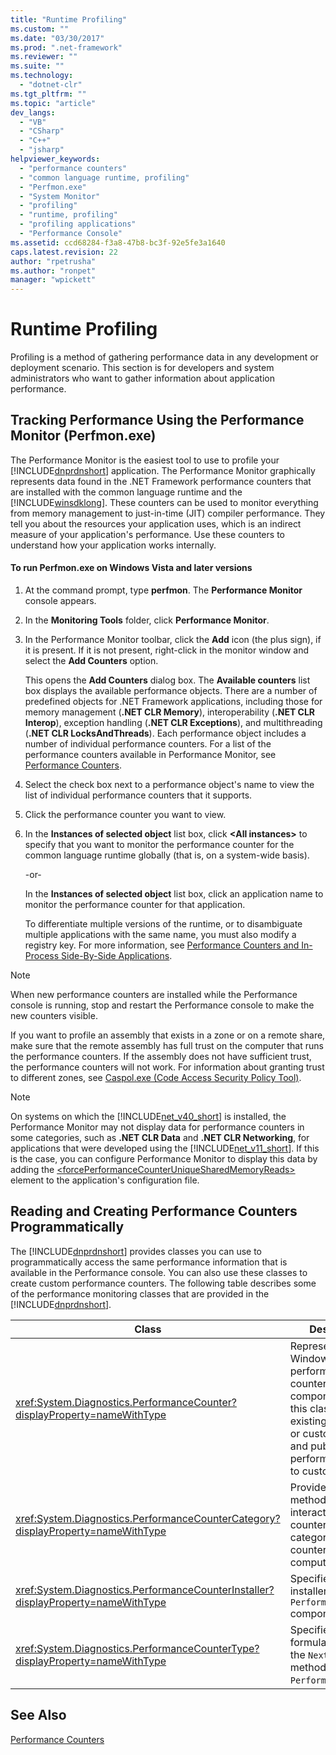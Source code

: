 ```yaml
---
title: "Runtime Profiling"
ms.custom: ""
ms.date: "03/30/2017"
ms.prod: ".net-framework"
ms.reviewer: ""
ms.suite: ""
ms.technology: 
  - "dotnet-clr"
ms.tgt_pltfrm: ""
ms.topic: "article"
dev_langs: 
  - "VB"
  - "CSharp"
  - "C++"
  - "jsharp"
helpviewer_keywords: 
  - "performance counters"
  - "common language runtime, profiling"
  - "Perfmon.exe"
  - "System Monitor"
  - "profiling"
  - "runtime, profiling"
  - "profiling applications"
  - "Performance Console"
ms.assetid: ccd68284-f3a8-47b8-bc3f-92e5fe3a1640
caps.latest.revision: 22
author: "rpetrusha"
ms.author: "ronpet"
manager: "wpickett"
---
```

# Runtime Profiling
Profiling is a method of gathering performance data in any development or deployment scenario. This section is for developers and system administrators who want to gather information about application performance.  
  
## Tracking Performance Using the Performance Monitor (Perfmon.exe)  
 The Performance Monitor is the easiest tool to use to profile your [!INCLUDE[dnprdnshort](../../../includes/dnprdnshort-md.md)] application. The Performance Monitor graphically represents data found in the .NET Framework performance counters that are installed with the common language runtime and the [!INCLUDE[winsdklong](../../../includes/winsdklong-md.md)]. These counters can be used to monitor everything from memory management to just-in-time (JIT) compiler performance. They tell you about the resources your application uses, which is an indirect measure of your application's performance. Use these counters to understand how your application works internally.  
  
#### To run Perfmon.exe on Windows Vista and later versions  
  
1.  At the command prompt, type **perfmon**. The **Performance Monitor** console appears.  
  
2.  In the **Monitoring Tools** folder, click **Performance Monitor**.  
  
3.  In the Performance Monitor toolbar, click the **Add** icon (the plus sign), if it is present. If it is not present, right-click in the monitor window and select the **Add Counters** option.  
  
     This opens the **Add Counters** dialog box. The **Available counters** list box displays the available performance objects. There are a number of predefined objects for .NET Framework applications, including those for memory management (**.NET CLR Memory**), interoperability (**.NET CLR Interop**), exception handling (**.NET CLR Exceptions**), and multithreading (**.NET CLR LocksAndThreads**). Each performance object includes a number of individual performance counters. For a list of the performance counters available in Performance Monitor, see [Performance Counters](../../../docs/framework/debug-trace-profile/performance-counters.md).  
  
4.  Select the check box next to a performance object's name to view the list of individual performance counters that it supports.  
  
5.  Click the performance counter you want to view.  
  
6.  In the **Instances of selected object** list box, click **\<All instances>** to specify that you want to monitor the performance counter for the common language runtime globally (that is, on a system-wide basis).  
  
     -or-  
  
     In the **Instances of selected object** list box, click an application name to monitor the performance counter for that application.  
  
     To differentiate multiple versions of the runtime, or to disambiguate multiple applications with the same name, you must also modify a registry key. For more information, see [Performance Counters and In-Process Side-By-Side Applications](../../../docs/framework/debug-trace-profile/performance-counters-and-in-process-side-by-side-applications.md).  
  
> [!NOTE]
>  When new performance counters are installed while the Performance console is running, stop and restart the Performance console to make the new counters visible.  
  
 If you want to profile an assembly that exists in a zone or on a remote share, make sure that the remote assembly has full trust on the computer that runs the performance counters. If the assembly does not have sufficient trust, the performance counters will not work. For information about granting trust to different zones, see [Caspol.exe (Code Access Security Policy Tool)](../../../docs/framework/tools/caspol-exe-code-access-security-policy-tool.md).  
  
> [!NOTE]
>  On systems on which the [!INCLUDE[net_v40_short](../../../includes/net-v40-short-md.md)] is installed, the Performance Monitor may not display data for performance counters in some categories, such as **.NET CLR Data** and **.NET CLR Networking**, for applications that were developed using the [!INCLUDE[net_v11_short](../../../includes/net-v11-short-md.md)]. If this is the case, you can configure Performance Monitor to display this data by adding the [\<forcePerformanceCounterUniqueSharedMemoryReads>](../../../docs/framework/configure-apps/file-schema/runtime/forceperformancecounteruniquesharedmemoryreads-element.md) element to the application's configuration file.  
  
## Reading and Creating Performance Counters Programmatically  
 The [!INCLUDE[dnprdnshort](../../../includes/dnprdnshort-md.md)] provides classes you can use to programmatically access the same performance information that is available in the Performance console. You can also use these classes to create custom performance counters. The following table describes some of the performance monitoring classes that are provided in the [!INCLUDE[dnprdnshort](../../../includes/dnprdnshort-md.md)].  
  
|Class|Description|  
|-----------|-----------------|  
|<xref:System.Diagnostics.PerformanceCounter?displayProperty=nameWithType>|Represents a Windows NT performance counter component. Use this class to read existing predefined or custom counters and publish (write) performance data to custom counters.|  
|<xref:System.Diagnostics.PerformanceCounterCategory?displayProperty=nameWithType>|Provides several methods for interacting with counters and categories of counters on the computer.|  
|<xref:System.Diagnostics.PerformanceCounterInstaller?displayProperty=nameWithType>|Specifies an installer for the `PerformanceCounter` component.|  
|<xref:System.Diagnostics.PerformanceCounterType?displayProperty=nameWithType>|Specifies the formula to calculate the `NextValue` method for a `PerformanceCounter`.|  
  
## See Also  
 [Performance Counters](../../../docs/framework/debug-trace-profile/performance-counters.md)
